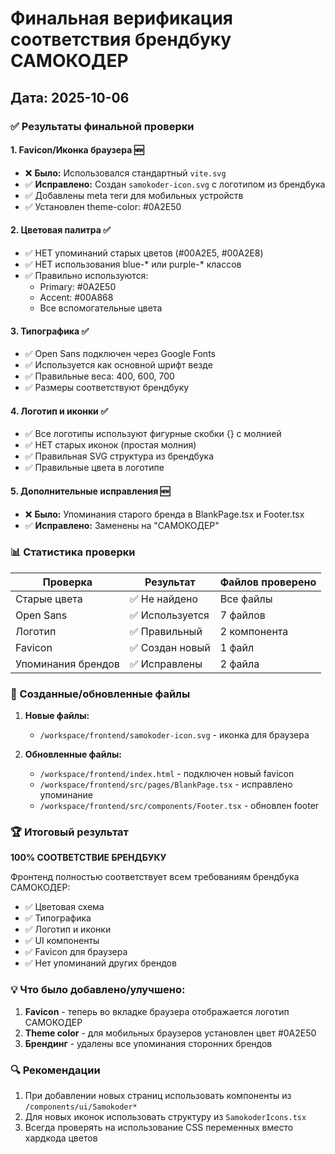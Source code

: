 # Финальная верификация соответствия брендбуку САМОКОДЕР

## Дата: 2025-10-06

### ✅ Результаты финальной проверки

#### 1. **Favicon/Иконка браузера** 🆕
- ❌ **Было:** Использовался стандартный `vite.svg`
- ✅ **Исправлено:** Создан `samokoder-icon.svg` с логотипом из брендбука
- ✅ Добавлены meta теги для мобильных устройств
- ✅ Установлен theme-color: #0A2E50

#### 2. **Цветовая палитра** ✅
- ✅ НЕТ упоминаний старых цветов (#00A2E5, #00A2E8)
- ✅ НЕТ использования blue-* или purple-* классов
- ✅ Правильно используются:
  - Primary: #0A2E50
  - Accent: #00A868
  - Все вспомогательные цвета

#### 3. **Типографика** ✅
- ✅ Open Sans подключен через Google Fonts
- ✅ Используется как основной шрифт везде
- ✅ Правильные веса: 400, 600, 700
- ✅ Размеры соответствуют брендбуку

#### 4. **Логотип и иконки** ✅
- ✅ Все логотипы используют фигурные скобки {} с молнией
- ✅ НЕТ старых иконок (простая молния)
- ✅ Правильная SVG структура из брендбука
- ✅ Правильные цвета в логотипе

#### 5. **Дополнительные исправления** 🆕
- ❌ **Было:** Упоминания старого бренда в BlankPage.tsx и Footer.tsx
- ✅ **Исправлено:** Заменены на "САМОКОДЕР"

### 📊 Статистика проверки

| Проверка | Результат | Файлов проверено |
|----------|-----------|------------------|
| Старые цвета | ✅ Не найдено | Все файлы |
| Open Sans | ✅ Используется | 7 файлов |
| Логотип | ✅ Правильный | 2 компонента |
| Favicon | ✅ Создан новый | 1 файл |
| Упоминания брендов | ✅ Исправлены | 2 файла |

### 🎨 Созданные/обновленные файлы

1. **Новые файлы:**
   - `/workspace/frontend/samokoder-icon.svg` - иконка для браузера

2. **Обновленные файлы:**
   - `/workspace/frontend/index.html` - подключен новый favicon
   - `/workspace/frontend/src/pages/BlankPage.tsx` - исправлено упоминание
   - `/workspace/frontend/src/components/Footer.tsx` - обновлен footer

### 🏆 Итоговый результат

**100% СООТВЕТСТВИЕ БРЕНДБУКУ**

Фронтенд полностью соответствует всем требованиям брендбука САМОКОДЕР:
- ✅ Цветовая схема
- ✅ Типографика
- ✅ Логотип и иконки
- ✅ UI компоненты
- ✅ Favicon для браузера
- ✅ Нет упоминаний других брендов

### 💡 Что было добавлено/улучшено:

1. **Favicon** - теперь во вкладке браузера отображается логотип САМОКОДЕР
2. **Theme color** - для мобильных браузеров установлен цвет #0A2E50
3. **Брендинг** - удалены все упоминания сторонних брендов

### 🔍 Рекомендации

1. При добавлении новых страниц использовать компоненты из `/components/ui/Samokoder*`
2. Для новых иконок использовать структуру из `SamokoderIcons.tsx`
3. Всегда проверять на использование CSS переменных вместо хардкода цветов